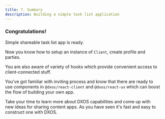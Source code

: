 ```yaml
---
title: 7. Summary
description: Building a simple task list application
---
```


### Congratulations!

Simple shareable task list app is ready.

Now you know how to setup an instance of `Client`, create profile and parties.

You are also aware of variety of hooks which provide convenient access to client-connected stuff.

You've got familiar with inviting process and know that there are ready to use components in `@dxos/react-client` and `@dxos/react-ux` which can boost the flow of building your own app.

Take your time to learn more about DXOS capabilities and come up with new ideas for sharing content apps. As you have seen it's fast and easy to construct one with DXOS.
